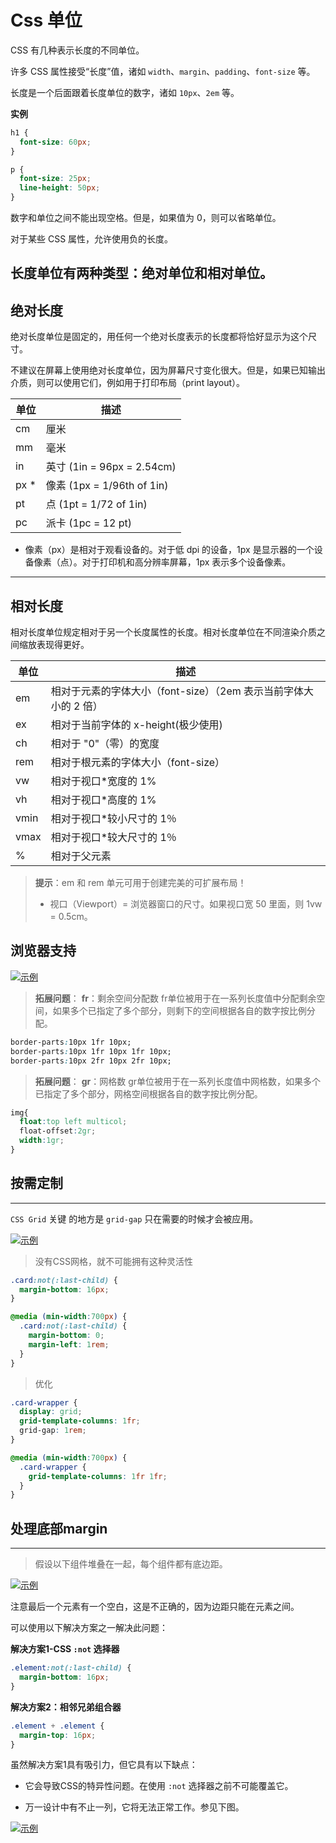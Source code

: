 # Css 单位

CSS 有几种表示长度的不同单位。

许多 CSS 属性接受“长度”值，诸如 `width`、`margin`、`padding`、`font-size` 等。

长度是一个后面跟着长度单位的数字，诸如 `10px`、`2em` 等。

**实例**

```css
h1 {
  font-size: 60px;
}

p {
  font-size: 25px;
  line-height: 50px;
}
```

数字和单位之间不能出现空格。但是，如果值为 0，则可以省略单位。

对于某些 CSS 属性，允许使用负的长度。

长度单位有两种类型：**绝对单位**和**相对单位**。
---

## 绝对长度

绝对长度单位是固定的，用任何一个绝对长度表示的长度都将恰好显示为这个尺寸。

不建议在屏幕上使用绝对长度单位，因为屏幕尺寸变化很大。但是，如果已知输出介质，则可以使用它们，例如用于打印布局（print layout）。

| 单位 | 描述 |
| ---- | ---- |
| cm | 厘米	|
| mm | 毫米	|
| in | 英寸 (1in = 96px = 2.54cm) |
| px * | 像素 (1px = 1/96th of 1in)	|
| pt | 点 (1pt = 1/72 of 1in) |
| pc | 派卡 (1pc = 12 pt) |

* 像素（px）是相对于观看设备的。对于低 dpi 的设备，1px 是显示器的一个设备像素（点）。对于打印机和高分辨率屏幕，1px 表示多个设备像素。
---

## 相对长度

相对长度单位规定相对于另一个长度属性的长度。相对长度单位在不同渲染介质之间缩放表现得更好。

| 单位 | 描述 |
| ---- | ---- |
| em | 相对于元素的字体大小（font-size）（2em 表示当前字体大小的 2 倍）|
| ex | 相对于当前字体的 x-height(极少使用) |
| ch | 相对于 "0"（零）的宽度 |
| rem | 相对于根元素的字体大小（font-size）|
| vw | 相对于视口*宽度的 1%	|
| vh | 相对于视口*高度的 1%	|
| vmin | 相对于视口*较小尺寸的 1％ |
| vmax | 相对于视口*较大尺寸的 1％ |
| % | 相对于父元素 |

> **提示**：em 和 rem 单元可用于创建完美的可扩展布局！
>
> * 视口（Viewport）= 浏览器窗口的尺寸。如果视口宽 50 里面，则 1vw = 0.5cm。

## 浏览器支持

<a data-fancybox title="示例" href="/notes/assets/css/1616469359(1).jpg">![示例](/notes/assets/css/1616469359(1).jpg)</a>

> **拓展问题**：
> **fr**：剩余空间分配数
> fr单位被用于在一系列长度值中分配剩余空间，如果多个已指定了多个部分，则剩下的空间根据各自的数字按比例分配。

```css
border-parts:10px 1fr 10px;
border-parts:10px 1fr 10px 1fr 10px;
border-parts:10px 2fr 10px 2fr 10px;
```

> **拓展问题**：
> **gr**：网格数
> gr单位被用于在一系列长度值中网格数，如果多个已指定了多个部分，网格空间根据各自的数字按比例分配。

```css
img{
  float:top left multicol;
  float-offset:2gr;
  width:1gr;
}
```

## 按需定制
---

`CSS Grid` 关键 的地方是 `grid-gap` 只在需要的时候才会被应用。

<a data-fancybox title="示例" href="/notes/assets/css/1591002715973015.jpg">![示例](/notes/assets/css/1591002715973015.jpg)</a>

> 没有CSS网格，就不可能拥有这种灵活性

```css
.card:not(:last-child) {
  margin-bottom: 16px;
}

@media (min-width:700px) {
  .card:not(:last-child) {
    margin-bottom: 0;
    margin-left: 1rem;
  }
}
```

> 优化

```css
.card-wrapper {
  display: grid;
  grid-template-columns: 1fr;
  grid-gap: 1rem;
}

@media (min-width:700px) {
  .card-wrapper {
    grid-template-columns: 1fr 1fr;
  }
}
```

## 处理底部margin
---

> 假设以下组件堆叠在一起，每个组件都有底边距。

<a data-fancybox title="示例" href="/notes/assets/css/1591002732984697.jpg">![示例](/notes/assets/css/1591002732984697.jpg)</a>

注意最后一个元素有一个空白，这是不正确的，因为边距只能在元素之间。

可以使用以下解决方案之一解决此问题：

**解决方案1-CSS `:not` 选择器**

```css
.element:not(:last-child) {
  margin-bottom: 16px;
}
```

**解决方案2：相邻兄弟组合器**

```css
.element + .element {
  margin-top: 16px;
}
```

虽然解决方案1具有吸引力，但它具有以下缺点：

* 它会导致CSS的特异性问题。在使用 `:not` 选择器之前不可能覆盖它。

* 万一设计中有不止一列，它将无法正常工作。参见下图。

<a data-fancybox title="示例" href="/notes/assets/css/1591002770894622.jpg">![示例](/notes/assets/css/1591002770894622.jpg)</a>

